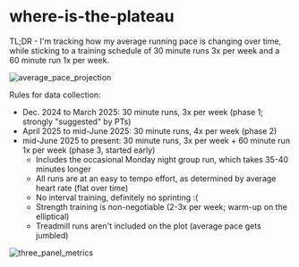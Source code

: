 # where-is-the-plateau

TL;DR - I'm tracking how my average running pace is changing over time, while sticking to a training schedule of 30 minute runs 3x per week and a 60 minute run 1x per week.   

![average_pace_projection](https://github.com/user-attachments/assets/2516aca7-d865-4059-87a7-875bafebf7dc)

Rules for data collection:

- Dec. 2024 to March 2025: 30 minute runs, 3x per week (phase 1; strongly "suggested" by PTs)
- April 2025 to mid-June 2025: 30 minute runs, 4x per week (phase 2)
- mid-June 2025 to present: 30 minute runs, 3x per week + 60 minute run 1x per week (phase 3, started early)
  - Includes the occasional Monday night group run, which takes 35-40 minutes longer
  - All runs are at an easy to tempo effort, as determined by average heart rate (flat over time)  
  - No interval training, definitely no sprinting :(
  - Strength training is non-negotiable (2-3x per week; warm-up on the elliptical)
  - Treadmill runs aren't included on the plot (average pace gets jumbled)

![three_panel_metrics](https://github.com/user-attachments/assets/0065ce49-94f0-48fb-abf5-831b3be9f2d0)



